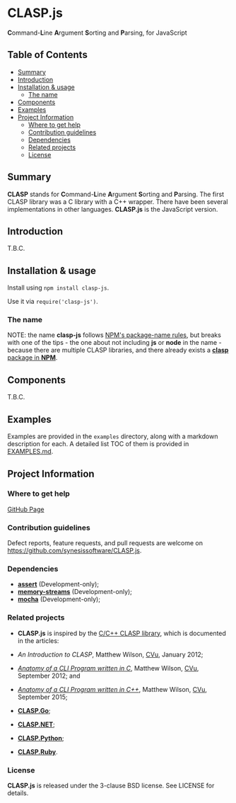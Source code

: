# CLASP.js <!-- omit in toc -->

**C**ommand-**L**ine **A**rgument **S**orting and **P**arsing, for JavaScript


## Table of Contents <!-- omit in toc -->

- [Summary](#summary)
- [Introduction](#introduction)
- [Installation \& usage](#installation--usage)
  - [The name](#the-name)
- [Components](#components)
- [Examples](#examples)
- [Project Information](#project-information)
  - [Where to get help](#where-to-get-help)
  - [Contribution guidelines](#contribution-guidelines)
  - [Dependencies](#dependencies)
  - [Related projects](#related-projects)
  - [License](#license)


## Summary

**CLASP** stands for **C**ommand-**L**ine **A**rgument **S**orting and **P**arsing. The first CLASP library was a C library with a C++ wrapper. There have been several implementations in other languages. **CLASP.js** is the JavaScript version.


## Introduction

T.B.C.


## Installation & usage

Install using `npm install clasp-js`.

Use it via `require('clasp-js')`.


### The name

NOTE: the name **clasp-js** follows [NPM's package-name rules](https://docs.npmjs.com/files/package.json), but breaks with one of the tips - the one about not including **js** or **node** in the name - because there are multiple CLASP libraries, and there already exists a [**clasp** package in **NPM**](https://www.npmjs.com/package/clasp).


## Components

T.B.C.


## Examples

Examples are provided in the ```examples``` directory, along with a markdown description for each. A detailed list TOC of them is provided in [EXAMPLES.md](./EXAMPLES.md).


## Project Information


### Where to get help

[GitHub Page](https://github.com/synesissoftware/CLASP.js "GitHub Page")


### Contribution guidelines

Defect reports, feature requests, and pull requests are welcome on https://github.com/synesissoftware/CLASP.js.


### Dependencies

 * [**assert**](https://www.npmjs.com/package/assert) (Development-only);
 * [**memory-streams**](https://www.npmjs.com/package/memory-streams) (Development-only);
 * [**mocha**](https://www.npmjs.com/package/mocha) (Development-only);


### Related projects

 * **CLASP.js** is inspired by the [C/C++ CLASP library](https://github.com/synesissoftware/CLASP), which is documented in the articles:

  * _An Introduction to CLASP_, Matthew Wilson, [CVu](http://accu.org/index.php/journals/c77/), January 2012;
  * _[Anatomy of a CLI Program written in C](http://synesis.com.au/publishing/software-anatomies/anatomy-of-a-cli-program-written-in-c.html)_, Matthew Wilson, [CVu](http://accu.org/index.php/journals/c77/), September 2012; and
  * _[Anatomy of a CLI Program written in C++](http://synesis.com.au/publishing/software-anatomies/anatomy-of-a-cli-program-written-in-c++.html)_, Matthew Wilson, [CVu](http://accu.org/index.php/journals/c77/), September 2015;
 * **[CLASP.Go](https://github.com/synesissoftware/CLASP.Go)**;
 * **[CLASP.NET](https://github.com/synesissoftware/CLASP.NET)**;
 * **[CLASP.Python](https://github.com/synesissoftware/CLASP.Python)**;
 * **[CLASP.Ruby](https://github.com/synesissoftware/CLASP.Ruby)**.


### License

**CLASP.js** is released under the 3-clause BSD license. See LICENSE for details.


<!-- ########################### end of file ########################### -->

